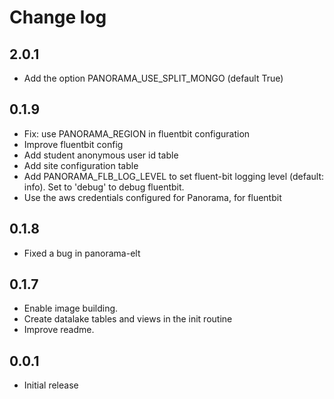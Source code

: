 # Change log
## 2.0.1
- Add the option PANORAMA_USE_SPLIT_MONGO (default True)
## 0.1.9
- Fix: use PANORAMA_REGION in fluentbit configuration
- Improve fluentbit config
- Add student anonymous user id table
- Add site configuration table
- Add PANORAMA_FLB_LOG_LEVEL to set fluent-bit logging level (default: info). 
Set to 'debug' to debug fluentbit.
- Use the aws credentials configured for Panorama, for fluentbit
## 0.1.8
- Fixed a bug in panorama-elt
## 0.1.7
- Enable image building. 
- Create datalake tables and views in the init routine
- Improve readme.
## 0.0.1
- Initial release

